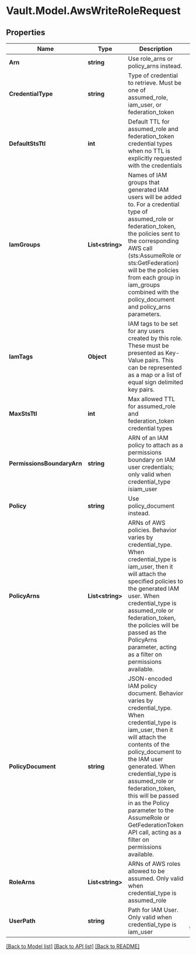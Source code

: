 # Vault.Model.AwsWriteRoleRequest

## Properties

Name | Type | Description | Notes
------------ | ------------- | ------------- | -------------
**Arn** | **string** | Use role_arns or policy_arns instead. | [optional] 
**CredentialType** | **string** | Type of credential to retrieve. Must be one of assumed_role, iam_user, or federation_token | [optional] 
**DefaultStsTtl** | **int** | Default TTL for assumed_role and federation_token credential types when no TTL is explicitly requested with the credentials | [optional] 
**IamGroups** | **List&lt;string&gt;** | Names of IAM groups that generated IAM users will be added to. For a credential type of assumed_role or federation_token, the policies sent to the corresponding AWS call (sts:AssumeRole or sts:GetFederation) will be the policies from each group in iam_groups combined with the policy_document and policy_arns parameters. | [optional] 
**IamTags** | **Object** | IAM tags to be set for any users created by this role. These must be presented as Key-Value pairs. This can be represented as a map or a list of equal sign delimited key pairs. | [optional] 
**MaxStsTtl** | **int** | Max allowed TTL for assumed_role and federation_token credential types | [optional] 
**PermissionsBoundaryArn** | **string** | ARN of an IAM policy to attach as a permissions boundary on IAM user credentials; only valid when credential_type isiam_user | [optional] 
**Policy** | **string** | Use policy_document instead. | [optional] 
**PolicyArns** | **List&lt;string&gt;** | ARNs of AWS policies. Behavior varies by credential_type. When credential_type is iam_user, then it will attach the specified policies to the generated IAM user. When credential_type is assumed_role or federation_token, the policies will be passed as the PolicyArns parameter, acting as a filter on permissions available. | [optional] 
**PolicyDocument** | **string** | JSON-encoded IAM policy document. Behavior varies by credential_type. When credential_type is iam_user, then it will attach the contents of the policy_document to the IAM user generated. When credential_type is assumed_role or federation_token, this will be passed in as the Policy parameter to the AssumeRole or GetFederationToken API call, acting as a filter on permissions available. | [optional] 
**RoleArns** | **List&lt;string&gt;** | ARNs of AWS roles allowed to be assumed. Only valid when credential_type is assumed_role | [optional] 
**UserPath** | **string** | Path for IAM User. Only valid when credential_type is iam_user | [optional] [default to "/"]

[[Back to Model list]](../README.md#documentation-for-models) [[Back to API list]](../README.md#documentation-for-api-endpoints) [[Back to README]](../README.md)

